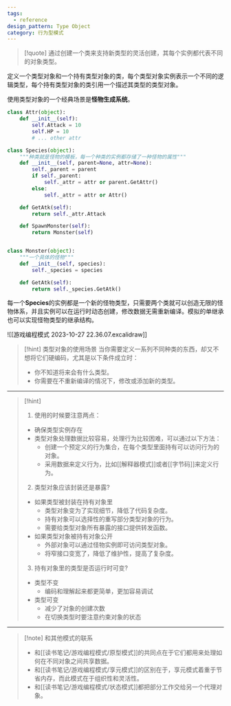 ```yaml
---
tags:
  - reference
design_pattern: Type Object
category: 行为型模式
---
```

> [!quote]
   通过创建一个类来支持新类型的灵活创建，其每个实例都代表不同的对象类型。
   >
   定义一个类型对象和一个持有类型对象的类，每个类型对象实例表示一个不同的逻辑类型，每个持有类型对象的类引用一个描述其类型的类型对象。
   
使用类型对象的一个经典场景是**怪物生成系统**。

```python
class Attr(object):
	def __init__(self):
		self.Attack = 10
		self.HP = 10
		# ... other attr

class Species(object):
	"""种类就是怪物的模板，每一个种类的实例都存储了一种怪物的属性"""
	def __init__(self, parent=None, attr=None):
		self._parent = parent
		if self._parent:
			self._attr = attr or parent.GetAttr()
		else:
			self._attr = attr or Attr()

	def GetAtk(self):
		return self._attr.Attack

	def SpawnMonster(self):
		return Monster(self)


class Monster(object):
	"""一个具体的怪物"""
	def __init__(self, species):
		self._species = species

	def GetAtk(self):
		return self._species.GetAtk()
```

每一个**Species**的实例都是一个新的怪物类型，只需要两个类就可以创造无限的怪物体系，并且实例可以在运行时动态创建，修改数据无需重新编译。模拟的单继承也可以实现怪物类型的继承结构。

![[游戏编程模式 2023-10-27 22.36.07.excalidraw]]

> [!hint] 类型对象的使用场景
> 当你需要定义一系列不同种类的东西，却又不想将它们硬编码，尤其是以下条件成立时：
> - 你不知道将来会有什么类型。
> - 你需要在不重新编译的情况下，修改或添加新的类型。

---

> [!hint]
> 1. 使用的时候要注意两点：
>	- 确保类型实例存在
>	- 类型对象处理数据比较容易，处理行为比较困难，可以通过以下方法：
>		- 创建一个预定义的行为集合，在每个类型里面持有可以访问行为的对象。
>		- 采用数据来定义行为，比如[[解释器模式]]或者[[字节码]]来定义行为。
> 2. 类型对象应该封装还是暴露?
>	- 如果类型被封装在持有对象里
>		- 类型对象变为了实现细节，降低了代码复杂度。
>		- 持有对象可以选择性的重写部分类型对象的行为。
>		- 需要给类型对象所有暴露的接口提供转发函数。
>	- 如果类型对象被持有对象公开
>		- 外部对象可以通过怪物实例即可访问类型对象。
>		- 将窄接口变宽了，降低了维护性，提高了复杂度。
> 3. 持有对象里的类型是否运行时可变?
>	- 类型不变
>		- 编码和理解起来都更简单，更加容易调试
>	- 类型可变
>		- 减少了对象的创建次数
>		- 在切换类型时要注意约束对象的状态

 --- 

> [!note] 和其他模式的联系
>- 和[[读书笔记/游戏编程模式/原型模式]]的共同点在于它们都用来处理如何在不同对象之间共享数据。
>- 和[[读书笔记/游戏编程模式/享元模式]]的区别在于，享元模式着重于节省内存，而此模式在于组织性和灵活性。
>- 和[[读书笔记/游戏编程模式/状态模式]]都把部分工作交给另一个代理对象。